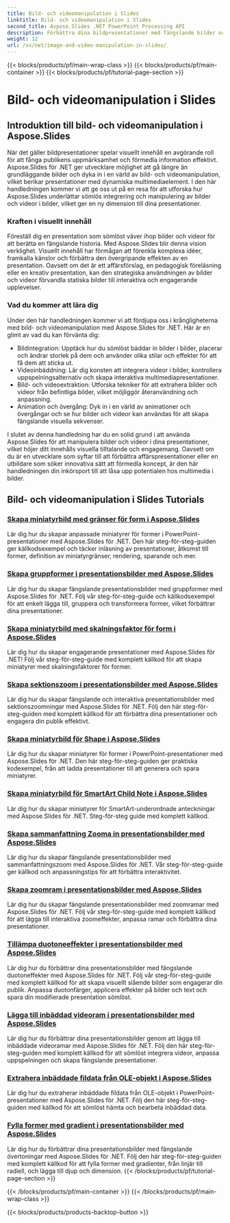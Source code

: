 ```yaml
---
title: Bild- och videomanipulation i Slides
linktitle: Bild- och videomanipulation i Slides
second_title: Aspose.Slides .NET PowerPoint Processing API
description: Förbättra dina bildpresentationer med fängslande bilder och videor med Aspose.Slides för .NET. Lär dig steg för steg hur du manipulerar bilder och videor i bilder för visuellt engagerande innehåll.
weight: 12
url: /sv/net/image-and-video-manipulation-in-slides/
---
```


{{< blocks/products/pf/main-wrap-class >}}
{{< blocks/products/pf/main-container >}}
{{< blocks/products/pf/tutorial-page-section >}}

# Bild- och videomanipulation i Slides


## Introduktion till bild- och videomanipulation i Aspose.Slides

När det gäller bildpresentationer spelar visuellt innehåll en avgörande roll för att fånga publikens uppmärksamhet och förmedla information effektivt. Aspose.Slides för .NET ger utvecklare möjlighet att gå längre än grundläggande bilder och dyka in i en värld av bild- och videomanipulation, vilket berikar presentationer med dynamiska multimediaelement. I den här handledningen kommer vi att ge oss ut på en resa för att utforska hur Aspose.Slides underlättar sömlös integrering och manipulering av bilder och videor i bilder, vilket ger en ny dimension till dina presentationer.

### Kraften i visuellt innehåll

Föreställ dig en presentation som sömlöst väver ihop bilder och videor för att berätta en fängslande historia. Med Aspose.Slides blir denna vision verklighet. Visuellt innehåll har förmågan att förenkla komplexa idéer, framkalla känslor och förbättra den övergripande effekten av en presentation. Oavsett om det är ett affärsförslag, en pedagogisk föreläsning eller en kreativ presentation, kan den strategiska användningen av bilder och videor förvandla statiska bilder till interaktiva och engagerande upplevelser.

### Vad du kommer att lära dig

Under den här handledningen kommer vi att fördjupa oss i krångligheterna med bild- och videomanipulation med Aspose.Slides för .NET. Här är en glimt av vad du kan förvänta dig:

- Bildintegration: Upptäck hur du sömlöst bäddar in bilder i bilder, placerar och ändrar storlek på dem och använder olika stilar och effekter för att få dem att sticka ut.
- Videoinbäddning: Lär dig konsten att integrera videor i bilder, kontrollera uppspelningsalternativ och skapa interaktiva multimediapresentationer.
- Bild- och videoextraktion: Utforska tekniker för att extrahera bilder och videor från befintliga bilder, vilket möjliggör återanvändning och anpassning.
- Animation och övergång: Dyk in i en värld av animationer och övergångar och se hur bilder och videor kan användas för att skapa fängslande visuella sekvenser.

I slutet av denna handledning har du en solid grund i att använda Aspose.Slides för att manipulera bilder och videor i dina presentationer, vilket höjer ditt innehålls visuella tilltalande och engagemang. Oavsett om du är en utvecklare som syftar till att förbättra affärspresentationer eller en utbildare som söker innovativa sätt att förmedla koncept, är den här handledningen din inkörsport till att låsa upp potentialen hos multimedia i bilder.


## Bild- och videomanipulation i Slides Tutorials
### [Skapa miniatyrbild med gränser för form i Aspose.Slides](./creating-thumbnail-bounds-shape/)
Lär dig hur du skapar anpassade miniatyrer för former i PowerPoint-presentationer med Aspose.Slides för .NET. Den här steg-för-steg-guiden ger källkodsexempel och täcker inläsning av presentationer, åtkomst till former, definition av miniatyrgränser, rendering, sparande och mer.
### [Skapa gruppformer i presentationsbilder med Aspose.Slides](./creating-group-shapes/)
Lär dig hur du skapar fängslande presentationsbilder med gruppformer med Aspose.Slides för .NET. Följ vår steg-för-steg-guide och källkodsexempel för att enkelt lägga till, gruppera och transformera former, vilket förbättrar dina presentationer.
### [Skapa miniatyrbild med skalningsfaktor för form i Aspose.Slides](./creating-thumbnail-scaling-factor-shape/)
Lär dig hur du skapar engagerande presentationer med Aspose.Slides för .NET! Följ vår steg-för-steg-guide med komplett källkod för att skapa miniatyrer med skalningsfaktorer för former.
### [Skapa sektionszoom i presentationsbilder med Aspose.Slides](./creating-section-zoom/)
Lär dig hur du skapar fängslande och interaktiva presentationsbilder med sektionszoomningar med Aspose.Slides för .NET. Följ den här steg-för-steg-guiden med komplett källkod för att förbättra dina presentationer och engagera din publik effektivt.
### [Skapa miniatyrbild för Shape i Aspose.Slides](./creating-thumbnail-shape/)
Lär dig hur du skapar miniatyrer för former i PowerPoint-presentationer med Aspose.Slides för .NET. Den här steg-för-steg-guiden ger praktiska kodexempel, från att ladda presentationer till att generera och spara miniatyrer.
### [Skapa miniatyrbild för SmartArt Child Note i Aspose.Slides](./creating-thumbnail-smartart-child-note/)
Lär dig hur du skapar miniatyrer för SmartArt-underordnade anteckningar med Aspose.Slides för .NET. Steg-för-steg guide med komplett källkod.
### [Skapa sammanfattning Zooma in presentationsbilder med Aspose.Slides](./creating-summary-zoom/)
Lär dig hur du skapar fängslande presentationsbilder med sammanfattningszoom med Aspose.Slides för .NET. Vår steg-för-steg-guide ger källkod och anpassningstips för att förbättra interaktivitet.
### [Skapa zoomram i presentationsbilder med Aspose.Slides](./creating-zoom-frame/)
Lär dig hur du skapar fängslande presentationsbilder med zoomramar med Aspose.Slides för .NET. Följ vår steg-för-steg-guide med komplett källkod för att lägga till interaktiva zoomeffekter, anpassa ramar och förbättra dina presentationer.
### [Tillämpa duotoneeffekter i presentationsbilder med Aspose.Slides](./applying-duotone-effects/)
Lär dig hur du förbättrar dina presentationsbilder med fängslande duotoneffekter med Aspose.Slides för .NET. Följ vår steg-för-steg-guide med komplett källkod för att skapa visuellt slående bilder som engagerar din publik. Anpassa duotonfärger, applicera effekter på bilder och text och spara din modifierade presentation sömlöst.
### [Lägga till inbäddad videoram i presentationsbilder med Aspose.Slides](./adding-embedded-video-frame/)
Lär dig hur du förbättrar dina presentationsbilder genom att lägga till inbäddade videoramar med Aspose.Slides för .NET. Följ den här steg-för-steg-guiden med komplett källkod för att sömlöst integrera videor, anpassa uppspelningen och skapa fängslande presentationer.
### [Extrahera inbäddade fildata från OLE-objekt i Aspose.Slides](./extracting-embedded-file-data-ole-object/)
Lär dig hur du extraherar inbäddade fildata från OLE-objekt i PowerPoint-presentationer med Aspose.Slides för .NET. Följ den här steg-för-steg-guiden med källkod för att sömlöst hämta och bearbeta inbäddad data.
### [Fylla former med gradient i presentationsbilder med Aspose.Slides](./filling-shapes-gradient/)
Lär dig hur du förbättrar dina presentationsbilder med fängslande övertoningar med Aspose.Slides för .NET. Följ den här steg-för-steg-guiden med komplett källkod för att fylla former med gradienter, från linjär till radiell, och lägga till djup och dimension.
{{< /blocks/products/pf/tutorial-page-section >}}

{{< /blocks/products/pf/main-container >}}
{{< /blocks/products/pf/main-wrap-class >}}

{{< blocks/products/products-backtop-button >}}
